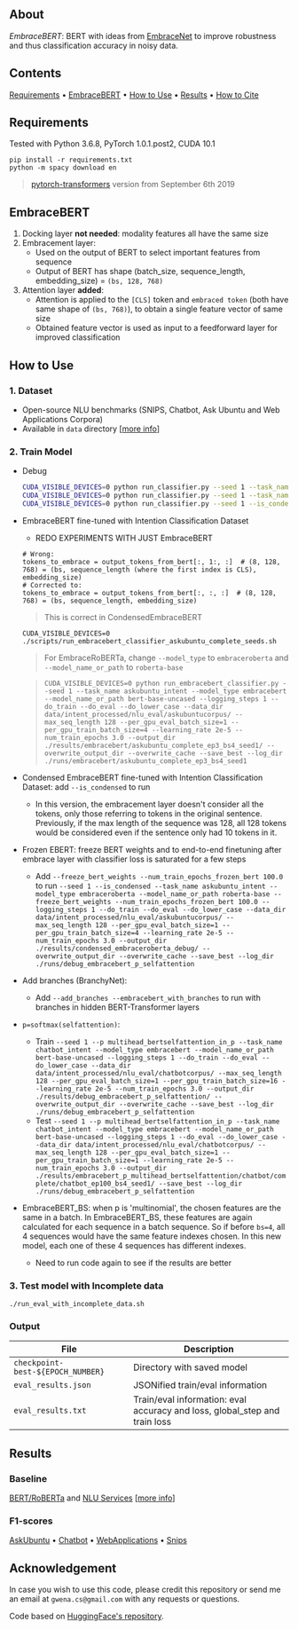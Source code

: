 ## About
*EmbraceBERT*: BERT with ideas from [EmbraceNet](https://arxiv.org/abs/1904.09078) to improve robustness and thus classification accuracy in noisy data.

## Contents
[Requirements](#requirements) • [EmbraceBERT](#embracebert) • [How to Use](#how-to-use) • [Results](#results) • [How to Cite](#acknowledgement)

## Requirements
Tested with Python 3.6.8, PyTorch 1.0.1.post2, CUDA 10.1
```
pip install -r requirements.txt
python -m spacy download en
```
> [pytorch-transformers](https://github.com/huggingface/transformers) version from September 6th 2019

## EmbraceBERT
1. Docking layer **not needed**: modality features all have the same size
2. Embracement layer:
    * Used on the output of BERT to select important features from sequence
    * Output of BERT has shape (batch_size, sequence_length, embedding_size) = `(bs, 128, 768)`
3. Attention layer **added**:
    * Attention is applied to the `[CLS]` token and `embraced token` (both have same shape of `(bs, 768)`), to obtain a single feature vector of same size
    * Obtained feature vector is used as input to a feedforward layer for improved classification 

## How to Use
### 1. Dataset
* Open-source NLU benchmarks (SNIPS, Chatbot, Ask Ubuntu and Web Applications Corpora)
* Available in `data` directory [[more info](https://github.com/gcunhase/IntentClassifier-RoBERTa/data/README.md)] 

### 2. Train Model
* Debug
    ```bash
    CUDA_VISIBLE_DEVICES=0 python run_classifier.py --seed 1 --task_name askubuntu_intent --model_type embracebert --model_name_or_path bert-base-uncased --logging_steps 1 --do_train --do_eval --do_lower_case --data_dir data/intent_processed/nlu_eval/askubuntucorpus/ --max_seq_length 128 --per_gpu_eval_batch_size=1 --per_gpu_train_batch_size=4 --learning_rate 2e-5 --num_train_epochs 3.0 --output_dir ./results/embracebert_debug_ep3_bs4_seed1/ --overwrite_output_dir --overwrite_cache --save_best --log_dir ./runs/embracebert_debug_ep3_bs4_seed1
    CUDA_VISIBLE_DEVICES=0 python run_classifier.py --seed 1 --task_name askubuntu_intent --model_type embraceroberta --model_name_or_path roberta-base --logging_steps 1 --do_train --do_eval --do_lower_case --data_dir data/intent_processed/nlu_eval/askubuntucorpus/ --max_seq_length 128 --per_gpu_eval_batch_size=1 --per_gpu_train_batch_size=4 --learning_rate 2e-5 --num_train_epochs 3.0 --output_dir ./results/embraceroberta_debug/ --overwrite_output_dir --overwrite_cache --save_best --log_dir ./runs/embraceroberta_debug
    CUDA_VISIBLE_DEVICES=0 python run_classifier.py --seed 1 --is_condensed --task_name askubuntu_intent --model_type embraceroberta --model_name_or_path roberta-base --logging_steps 1 --do_train --do_eval --do_lower_case --data_dir data/intent_processed/nlu_eval/askubuntucorpus/ --max_seq_length 128 --per_gpu_eval_batch_size=1 --per_gpu_train_batch_size=4 --learning_rate 2e-5 --num_train_epochs 3.0 --output_dir ./results/condensed_embraceroberta_debug/ --overwrite_output_dir --overwrite_cache --save_best --log_dir ./runs/condensed_embraceroberta_debug
    ```
* EmbraceBERT fine-tuned with Intention Classification Dataset
    * REDO EXPERIMENTS WITH JUST EmbraceBERT
    ```
    # Wrong:
    tokens_to_embrace = output_tokens_from_bert[:, 1:, :]  # (8, 128, 768) = (bs, sequence_length (where the first index is CLS), embedding_size)
    # Corrected to:
    tokens_to_embrace = output_tokens_from_bert[:, :, :]  # (8, 128, 768) = (bs, sequence_length, embedding_size)
    ```
    > This is correct in CondensedEmbraceBERT

    ```
    CUDA_VISIBLE_DEVICES=0 ./scripts/run_embracebert_classifier_askubuntu_complete_seeds.sh
    ```
    > For EmbraceRoBERTa, change `--model_type` to `embraceroberta` and `--model_name_or_path` to `roberta-base`

    > `CUDA_VISIBLE_DEVICES=0 python run_embracebert_classifier.py --seed 1 --task_name askubuntu_intent --model_type embracebert --model_name_or_path bert-base-uncased --logging_steps 1 --do_train --do_eval --do_lower_case --data_dir data/intent_processed/nlu_eval/askubuntucorpus/ --max_seq_length 128 --per_gpu_eval_batch_size=1 --per_gpu_train_batch_size=4 --learning_rate 2e-5 --num_train_epochs 3.0 --output_dir ./results/embracebert/askubuntu_complete_ep3_bs4_seed1/ --overwrite_output_dir --overwrite_cache --save_best --log_dir ./runs/embracebert/askubuntu_complete_ep3_bs4_seed1`

* Condensed EmbraceBERT fine-tuned with Intention Classification Dataset: add `--is_condensed` to run
    * In this version, the embracement layer doesn't consider all the tokens, only those referring to tokens in the original sentence. Previously, if the max length of the sequence was 128, all 128 tokens would be considered even if the sentence only had 10 tokens in it.
    
* Frozen EBERT: freeze BERT weights and to end-to-end finetuning after embrace layer with classifier loss is saturated for a few steps
    * Add `--freeze_bert_weights --num_train_epochs_frozen_bert 100.0` to run
    ```--seed 1 --is_condensed --task_name askubuntu_intent --model_type embraceroberta --model_name_or_path roberta-base --freeze_bert_weights --num_train_epochs_frozen_bert 100.0 --logging_steps 1 --do_train --do_eval --do_lower_case --data_dir data/intent_processed/nlu_eval/askubuntucorpus/ --max_seq_length 128 --per_gpu_eval_batch_size=1 --per_gpu_train_batch_size=4 --learning_rate 2e-5 --num_train_epochs 3.0 --output_dir ./results/condensed_embraceroberta_debug/ --overwrite_output_dir --overwrite_cache --save_best --log_dir ./runs/debug_embracebert_p_selfattention```

* Add branches (BranchyNet):
    * Add `--add_branches --embracebert_with_branches` to run with branches in hidden BERT-Transformer layers

* `p=softmax(selfattention)`:
    * Train
    ```--seed 1 --p multihead_bertselfattention_in_p --task_name chatbot_intent --model_type embracebert --model_name_or_path bert-base-uncased --logging_steps 1 --do_train --do_eval --do_lower_case --data_dir data/intent_processed/nlu_eval/chatbotcorpus/ --max_seq_length 128 --per_gpu_eval_batch_size=1 --per_gpu_train_batch_size=16 --learning_rate 2e-5 --num_train_epochs 3.0 --output_dir ./results/debug_embracebert_p_selfattention/ --overwrite_output_dir --overwrite_cache --save_best --log_dir ./runs/debug_embracebert_p_selfattention```
    * Test
    ```--seed 1 --p multihead_bertselfattention_in_p --task_name chatbot_intent --model_type embracebert --model_name_or_path bert-base-uncased --logging_steps 1 --do_eval --do_lower_case --data_dir data/intent_processed/nlu_eval/chatbotcorpus/ --max_seq_length 128 --per_gpu_eval_batch_size=1 --per_gpu_train_batch_size=1 --learning_rate 2e-5 --num_train_epochs 3.0 --output_dir ./results/embracebert_p_multihead_bertselfattention/chatbot/complete/chatbot_ep100_bs4_seed1/ --save_best --log_dir ./runs/debug_embracebert_p_selfattention```

* EmbraceBERT_BS: when p is 'multinomial', the chosen features are the same in a batch. In EmbraceBERT_BS, these features are again calculated for each sequence in a batch sequence. So if before `bs=4`, all 4 sequences would have the same feature indexes chosen. In this new model, each one of these 4 sequences has different indexes.
    * Need to run code again to see if the results are better
    
### 3. Test model with Incomplete data
```
./run_eval_with_incomplete_data.sh
```

### Output    
| File | Description |
| ---- | ----------- |
| `checkpoint-best-${EPOCH_NUMBER}` | Directory with saved model |
| `eval_results.json` | JSONified train/eval information |
| `eval_results.txt` | Train/eval information: eval accuracy and loss, global_step and train loss |

## Results
### Baseline
[BERT/RoBERTa](https://github.com/gcunhase/IntentClassifier-RoBERTa) and [NLU Services](https://github.com/gcunhase/IntentClassifier) [[more info](https://github.com/gcunhase/IntentClassifier-RoBERTa)]

### F1-scores
[AskUbuntu](./results_notes/askubuntu.md) • [Chatbot](./results_notes/chatbot.md) • [WebApplications](./results_notes/webapplications.md) • [Snips](./results_notes/snips.md)

## Acknowledgement
In case you wish to use this code, please credit this repository or send me an email at `gwena.cs@gmail.com` with any requests or questions.

Code based on [HuggingFace's repository](https://github.com/huggingface/transformers).

